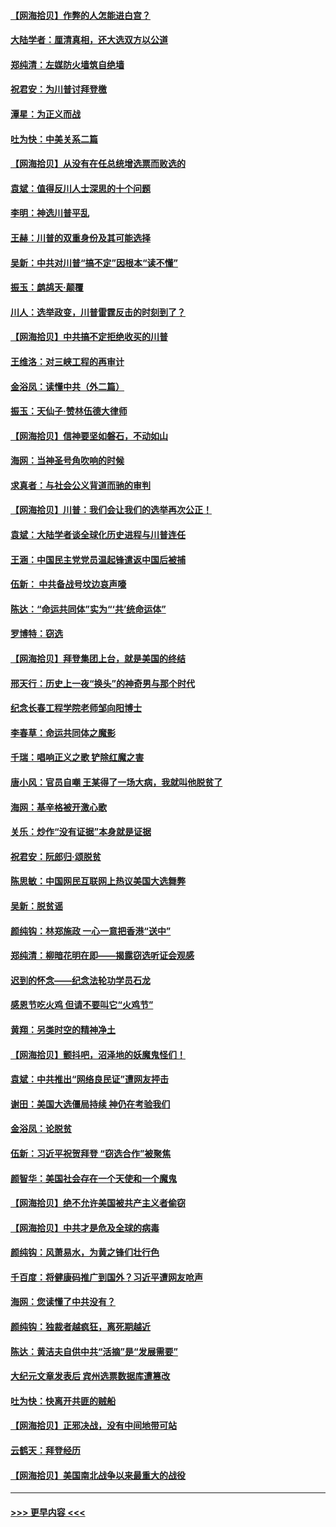 #### [【网海拾贝】作弊的人怎能进白宫？](../pages/nsc993/n12603546.md?t=12090751) 
#### [大陆学者：厘清真相，还大选双方以公道](../pages/nsc993/n12603475.md?t=12090751) 
#### [郑纯清：左媒防火墙筑自绝墙](../pages/nsc993/n12602226.md?t=12090751) 
#### [祝君安：为川普讨拜登檄](../pages/nsc993/n12602199.md?t=12090751) 
#### [潭星：为正义而战](../pages/nsc993/n12600926.md?t=12090751) 
#### [吐为快：中美关系二篇](../pages/nsc993/n12600908.md?t=12090751) 
#### [【网海拾贝】从没有在任总统增选票而败选的](../pages/nsc993/n12600435.md?t=12090751) 
#### [袁斌：值得反川人士深思的十个问题](../pages/nsc993/n12600332.md?t=12090751) 
#### [李明：神选川普平乱](../pages/nsc993/n12599751.md?t=12090751) 
#### [王赫：川普的双重身份及其可能选择](../pages/nsc993/n12599723.md?t=12090751) 
#### [吴新：中共对川普“搞不定”因根本“读不懂”](../pages/nsc993/n12599502.md?t=12090751) 
#### [振玉：鹧鸪天‧颠覆](../pages/nsc993/n12599494.md?t=12090751) 
#### [川人：选举政变，川普雷霆反击的时刻到了？](../pages/nsc993/n12599291.md?t=12090751) 
#### [【网海拾贝】中共搞不定拒绝收买的川普](../pages/nsc993/n12598955.md?t=12090751) 
#### [王维洛：对三峡工程的再审计](../pages/nsc993/n12598436.md?t=12090751) 
#### [金浴凤：读懂中共（外二篇）](../pages/nsc993/n12597943.md?t=12090751) 
#### [振玉：天仙子‧赞林伍德大律师](../pages/nsc993/n12597929.md?t=12090751) 
#### [【网海拾贝】信神要坚如磐石，不动如山](../pages/nsc993/n12597901.md?t=12090751) 
#### [海网：当神圣号角吹响的时候](../pages/nsc993/n12595891.md?t=12090751) 
#### [求真者：与社会公义背道而驰的审判](../pages/nsc993/n12595868.md?t=12090751) 
#### [【网海拾贝】川普：我们会让我们的选举再次公正！](../pages/nsc993/n12594930.md?t=12090751) 
#### [袁斌：大陆学者谈全球化历史进程与川普连任](../pages/nsc993/n12594690.md?t=12090751) 
#### [王涵：中国民主党党员温起锋遣返中国后被捕](../pages/nsc993/n12594540.md?t=12090751) 
#### [伍新： 中共备战号坟边哀声嚎](../pages/nsc993/n12593086.md?t=12090751) 
#### [陈达：“命运共同体”实为“‘共’统命运体”](../pages/nsc993/n12590865.md?t=12090751) 
#### [罗博特：窃选](../pages/nsc993/n12590619.md?t=12090751) 
#### [【网海拾贝】拜登集团上台，就是美国的终结](../pages/nsc993/n12589725.md?t=12090751) 
#### [邢天行：历史上一夜“换头”的神奇男与那个时代](../pages/nsc993/n12589424.md?t=12090751) 
#### [纪念长春工程学院老师邹向阳博士](../pages/nsc993/n12585390.md?t=12090751) 
#### [李春草：命运共同体之魔影](../pages/nsc993/n12585026.md?t=12090751) 
#### [千瑞：唱响正义之歌 铲除红魔之害](../pages/nsc993/n12585002.md?t=12090751) 
#### [唐小风：官员自嘲 王某得了一场大病，我就叫他脱贫了](../pages/nsc993/n12584981.md?t=12090751) 
#### [海网：基辛格被开激心歌](../pages/nsc993/n12584946.md?t=12090751) 
#### [关乐：炒作“没有证据”本身就是证据](../pages/nsc993/n12583146.md?t=12090751) 
#### [祝君安：阮郎归‧颂脱贫](../pages/nsc993/n12583119.md?t=12090751) 
#### [陈思敏：中国网民互联网上热议美国大选舞弊](../pages/nsc993/n12582845.md?t=12090751) 
#### [吴新：脱贫谣](../pages/nsc993/n12580839.md?t=12090751) 
#### [颜纯钩：林郑施政 一心一意把香港“送中”](../pages/nsc993/n12580805.md?t=12090751) 
#### [郑纯清：柳暗花明在即——揭露窃选听证会观感](../pages/nsc993/n12580795.md?t=12090751) 
#### [迟到的怀念——纪念法轮功学员石龙](../pages/nsc993/n12580245.md?t=12090751) 
#### [感恩节吃火鸡  但请不要叫它“火鸡节”](../pages/nsc993/n12580252.md?t=12090751) 
#### [黄翔：另类时空的精神净土](../pages/nsc993/n12578638.md?t=12090751) 
#### [【网海拾贝】颤抖吧，沼泽地的妖魔鬼怪们！](../pages/nsc993/n12578552.md?t=12090751) 
#### [袁斌：中共推出“网络良民证”遭网友抨击](../pages/nsc993/n12578511.md?t=12090751) 
#### [谢田：美国大选僵局持续 神仍在考验我们](../pages/nsc993/n12577432.md?t=12090751) 
#### [金浴凤：论脱贫](../pages/nsc993/n12576386.md?t=12090751) 
#### [伍新：习近平祝贺拜登 “窃选合作”被聚焦](../pages/nsc993/n12576358.md?t=12090751) 
#### [颜智华：美国社会存在一个天使和一个魔鬼](../pages/nsc993/n12574299.md?t=12090751) 
#### [【网海拾贝】绝不允许美国被共产主义者偷窃](../pages/nsc993/n12573396.md?t=12090751) 
#### [【网海拾贝】中共才是危及全球的病毒](../pages/nsc993/n12571204.md?t=12090751) 
#### [颜纯钩：风萧易水，为黄之锋们壮行色](../pages/nsc993/n12571487.md?t=12090751) 
#### [千百度：将健康码推广到国外？习近平遭网友呛声](../pages/nsc993/n12570808.md?t=12090751) 
#### [海网：您读懂了中共没有？](../pages/nsc993/n12570487.md?t=12090751) 
#### [颜纯钩：独裁者越疯狂，离死期越近](../pages/nsc993/n12569055.md?t=12090751) 
#### [陈达：黄洁夫自供中共“活摘”是“发展需要”](../pages/nsc993/n12568541.md?t=12090751) 
#### [大纪元文章发表后 宾州选票数据库遭篡改](../pages/nsc993/n12568105.md?t=12090751) 
#### [吐为快：快离开共匪的贼船](../pages/nsc993/n12568462.md?t=12090751) 
#### [【网海拾贝】正邪决战，没有中间地带可站](../pages/nsc993/n12568439.md?t=12090751) 
#### [云鹤天：拜登经历](../pages/nsc993/n12567294.md?t=12090751) 
#### [【网海拾贝】美国南北战争以来最重大的战役](../pages/nsc993/n12567247.md?t=12090751) 

----
#### [ >>> 更早内容 <<< ](../indexes/nsc993-earlier.md)
